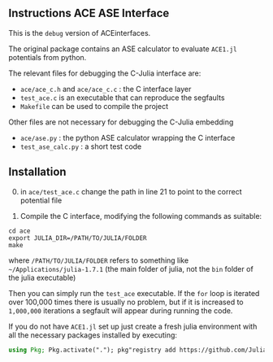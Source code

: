 ## Instructions ACE ASE Interface 

This is the `debug` version of ACEinterfaces. 

The original package contains an ASE calculator to evaluate `ACE1.jl` potentials from python.

The relevant files for debugging the C-Julia interface are:
* `ace/ace_c.h` and `ace/ace_c.c` : the C interface layer 
* `test_ace.c` is an executable that can reproduce the segfaults
* `Makefile` can be used to compile the project

Other files are not necessary for debugging the C-Julia embedding
* `ace/ase.py` : the python ASE calculator wrapping the C interface 
* `test_ase_calc.py` : a short test code

## Installation 

0. in `ace/test_ace.c` change the path in line 21 to point to the correct potential file

1. Compile the C interface, modifying the following commands as suitable: 
```
cd ace
export JULIA_DIR=/PATH/TO/JULIA/FOLDER
make
```
where `/PATH/TO/JULIA/FOLDER` refers to something like `~/Applications/julia-1.7.1` (the main folder of julia, not the `bin` folder of the julia executable)

Then you can simply run the `test_ace` executable. If the `for` loop is iterated over 100,000 times there is usually no problem, but if it is increased to `1,000,000` iterations a segfault will appear during running the code. 

If you do not have `ACE1.jl` set up just create a fresh julia environment with all the necessary packages installed by executing:

```julia
using Pkg; Pkg.activate("."); pkg"registry add https://github.com/JuliaRegistries/General"; pkg"registry add https://github.com/JuliaMolSim/MolSim.git"; pkg"add JuLIP ACE1"
```